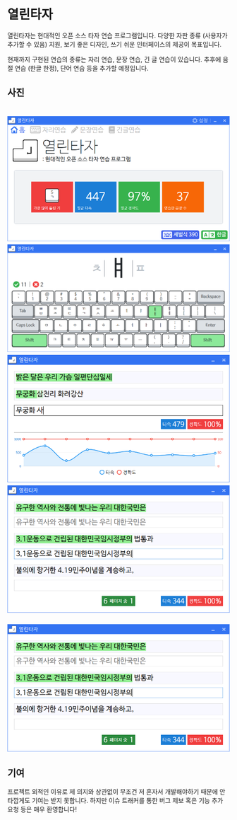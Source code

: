 # 열린타자

열린타자는 현대적인 오픈 소스 타자 연습 프로그램입니다. 다양한 자판 종류 (사용자가 추가할 수 있음) 지원, 보기 좋은 디자인, 쓰기 쉬운 인터페이스의 제공이 목표입니다.

현재까지 구현된 연습의 종류는 자리 연습, 문장 연습, 긴 글 연습이 있습니다. 추후에 음절 연습 (한글 한정), 단어 연습 등을 추가할 예정입니다.

## 사진

![1](images/1.png)
![2](images/2.png)
![3](images/3.png)
![4](images/4.png)
=======

![4](images/4.png)

## 기여

프로젝트 외적인 이유로 제 의지와 상관없이 무조건 저 혼자서 개발해야하기 때문에 안타깝게도 기여는 받지 못합니다. 하지만 이슈 트래커를 통한 버그 제보 혹은 기능 추가 요청 등은 매우 환영합니다!
